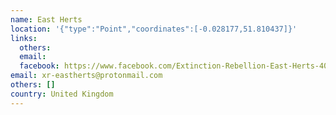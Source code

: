 ```yaml
---
name: East Herts
location: '{"type":"Point","coordinates":[-0.028177,51.810437]}'
links:
  others: 
  email: 
  facebook: https://www.facebook.com/Extinction-Rebellion-East-Herts-403543953825643/
email: xr-eastherts@protonmail.com
others: []
country: United Kingdom
---
```

